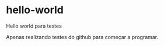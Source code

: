 # hello-world
Hello world para testes

Apenas realizando testes do github para começar a programar.
